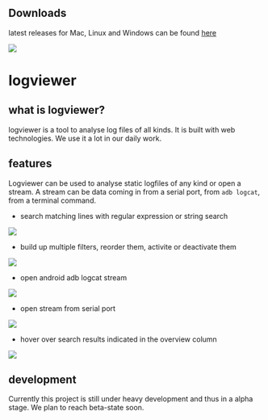 ## Downloads

latest releases for Mac, Linux and Windows can be found [here](https://github.com/esrlabs/logviewer/releases/latest)

![](https://github.com/esrlabs/logviewer/blob/master/doc/images/logviewer.png)

# logviewer

## what is logviewer?

logviewer is a tool to analyse log files of all kinds. It is built with web technologies. We use it a lot in our daily work.

## features

Logviewer can be used to analyse static logfiles of any kind or open a stream. A stream can be data
coming in from a serial port, from `adb logcat`, from a terminal command.

* search matching lines with regular expression or string search

![](https://github.com/esrlabs/logviewer/blob/master/doc/images/searchbar.png)

* build up multiple filters, reorder them, activite or deactivate them

![](https://github.com/esrlabs/logviewer/blob/master/doc/images/Filters.png)

* open android adb logcat stream

![](https://github.com/esrlabs/logviewer/blob/master/doc/images/adb-config.png)

* open stream from serial port

![](https://github.com/esrlabs/logviewer/blob/master/doc/images/adb-config.png)

* hover over search results indicated in the overview column

![](https://github.com/esrlabs/logviewer/blob/master/doc/images/detail-view.png)

## development

Currently this project is still under heavy development and thus in a alpha stage. We plan to reach beta-state soon.
